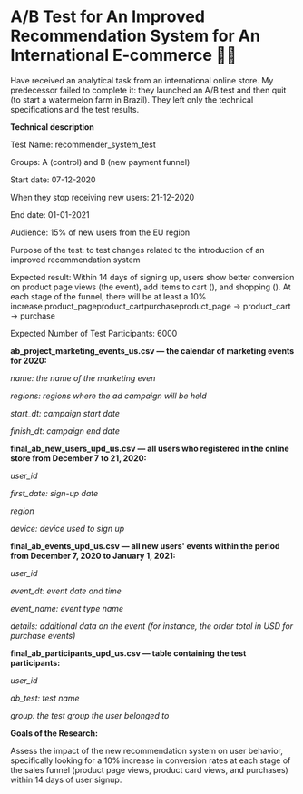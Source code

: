 # A/B Test for An Improved Recommendation System for An International E-commerce 🛒🆎

Have received an analytical task from an international online store. My predecessor failed to complete it: they launched an A/B test and then quit (to start a watermelon farm in Brazil). They left only the technical specifications and the test results.

**Technical description**

Test Name: recommender_system_test

Groups: A (control) and B (new payment funnel)

Start date: 07-12-2020

When they stop receiving new users: 21-12-2020

End date: 01-01-2021

Audience: 15% of new users from the EU region

Purpose of the test: to test changes related to the introduction of an improved recommendation system

Expected result: Within 14 days of signing up, users show better conversion on product page views (the event), add items to cart (), and shopping (). At each stage of the funnel, there will be at least a 10% 
increase.product_pageproduct_cartpurchaseproduct_page → product_cart → purchase

Expected Number of Test Participants: 6000

**ab_project_marketing_events_us.csv — the calendar of marketing events for 2020:**

*name: the name of the marketing even*

*regions: regions where the ad campaign will be held*

*start_dt: campaign start date*

*finish_dt: campaign end date*

**final_ab_new_users_upd_us.csv — all users who registered in the online store from December 7 to 21, 2020:**

*user_id*

*first_date: sign-up date*

*region*

*device: device used to sign up*

**final_ab_events_upd_us.csv — all new users' events within the period from December 7, 2020 to January 1, 2021:**

*user_id*

*event_dt: event date and time*

*event_name: event type name*

*details: additional data on the event (for instance, the order total in USD for purchase events)*

**final_ab_participants_upd_us.csv  — table containing the test participants:**

*user_id*

*ab_test: test name*

*group: the test group the user belonged to*

**Goals of the Research:**

Assess the impact of the new recommendation system on user behavior, specifically looking for a 10% increase in conversion rates at each stage of the sales funnel (product page views, product card views, and purchases) within 14 days of user signup.
